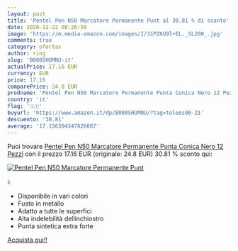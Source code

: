 ```yaml
---
layout: post
title: 'Pentel Pen N50 Marcatore Permanente Punt al 30.81 % di sconto'
date: 2020-12-22 08:26:58
image: 'https://m.media-amazon.com/images/I/31PZKU9l+EL._SL200_.jpg'
comments: true
category: ofertas
author: ring
slug: 'B000SHUMNU-it'
actualPrice: 17.16 EUR
currency: EUR
price: 17.16
comparePrice: 24.8 EUR
prodname: 'Pentel Pen N50 Marcatore Permanente Punta Conica Nero 12 Pezzi'
country: 'it'
flag: '🇮🇹'
buyurl: 'https://www.amazon.it/dp/B000SHUMNU/?tag=tolees00-21'
descuento: '30.81'
average: '17.156304347826087'
---
```


Puoi trovare [Pentel Pen N50 Marcatore Permanente Punta Conica Nero 12 Pezzi](https://www.amazon.it/dp/B000SHUMNU/?tag=tolees00-21) con il prezzo 17.16 EUR (originale: 24.8 EUR) 30.81 % sconto qui:

[![Pentel Pen N50 Marcatore Permanente Punt](https://m.media-amazon.com/images/I/31PZKU9l+EL._SL200_.jpg)](https://www.amazon.it/dp/B000SHUMNU/?tag=tolees00-21)

ℹ️:

- Disponibile in vari colori
- Fusto in metallo
- Adatto a tutte le superfici
- Alta indelebilità dellinchiostro
- Punta sintetica extra forte

[Acquista qui!!](https://www.amazon.it/dp/B000SHUMNU/?tag=tolees00-21)
